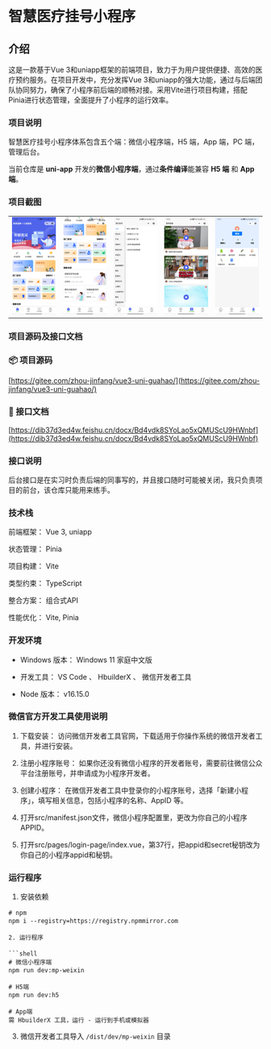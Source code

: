 # 智慧医疗挂号小程序

## 介绍
这是一款基于Vue 3和uniapp框架的前端项目，致力于为用户提供便捷、高效的医疗预约服务。在项目开发中，充分发挥Vue 3和uniapp的强大功能，通过与后端团队协同努力，确保了小程序前后端的顺畅对接。采用Vite进行项目构建，搭配Pinia进行状态管理，全面提升了小程序的运行效率。

### 项目说明
智慧医疗挂号小程序体系包含五个端：微信小程序端，H5 端，App 端，PC 端，管理后台。

当前仓库是 **uni-app** 开发的**微信小程序端**，通过**条件编译**能兼容 **H5 端** 和 **App 端**。

### 项目截图

<table>
  <tr>
    <td><img width="100" src="./README/images/Screenshot_1.jpg" alt=""></td>
    <td><img width="100" src="./README/images/Screenshot_2.jpg" alt=""></td>
    <td><img width="100" src="./README/images/Screenshot_3.jpg" alt=""></td>
    <td><img width="100" src="./README/images/Screenshot_4.jpg" alt=""></td>
    <td><img width="100" src="./README/images/Screenshot_5.jpg" alt=""></td>
  </tr>
</table>

### 项目源码及接口文档

### 📦 项目源码

[https://gitee.com/zhou-jinfang/vue3-uni-guahao/](https://gitee.com/zhou-jinfang/vue3-uni-guahao/)

### 📗 接口文档

[https://dib37d3ed4w.feishu.cn/docx/Bd4vdk8SYoLao5xQMUScU9HWnbf](https://dib37d3ed4w.feishu.cn/docx/Bd4vdk8SYoLao5xQMUScU9HWnbf)

### 接口说明
后台接口是在实习时负责后端的同事写的，并且接口随时可能被关闭，我只负责项目的前台，该仓库只能用来练手。


### 技术栈
前端框架： Vue 3, uniapp

状态管理： Pinia

项目构建： Vite

类型约束： TypeScript

整合方案： 组合式API

性能优化： Vite, Pinia

### 开发环境

- Windows 版本： Windows 11 家庭中文版

- 开发工具： VS Code 、 HbuilderX 、 微信开发者工具

- Node 版本： v16.15.0

### 微信官方开发工具使用说明

1.  下载安装： 访问微信开发者工具官网，下载适用于你操作系统的微信开发者工具，并进行安装。

2.  注册小程序账号： 如果你还没有微信小程序的开发者账号，需要前往微信公众平台注册账号，并申请成为小程序开发者。

3.  创建小程序： 在微信开发者工具中登录你的小程序账号，选择「新建小程序」，填写相关信息，包括小程序的名称、AppID 等。

4.  打开src/manifest.json文件，微信小程序配置里，更改为你自己的小程序APPID。

5.  打开src/pages/login-page/index.vue，第37行，把appid和secret秘钥改为你自己的小程序appid和秘钥。


### 运行程序

1. 安装依赖

```shell
# npm
npm i --registry=https://registry.npmmirror.com

2. 运行程序

```shell
# 微信小程序端
npm run dev:mp-weixin

# H5端
npm run dev:h5

# App端
需 HbuilderX 工具，运行 - 运行到手机或模拟器
```

3. 微信开发者工具导入 `/dist/dev/mp-weixin` 目录
